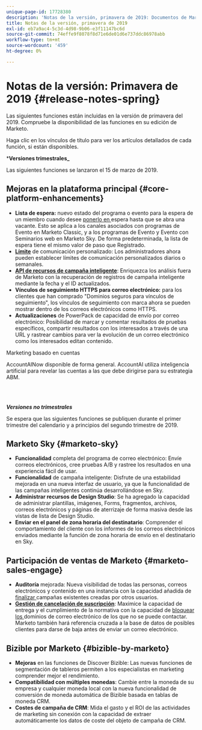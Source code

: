 ```yaml
---
unique-page-id: 17728380
description: 'Notas de la versión, primavera de 2019: Documentos de Marketo: Documentación del producto'
title: Notas de la versión, primavera de 2019
exl-id: eb7a9ac4-5c3d-4d98-9b06-e3f11147bc6d
source-git-commit: 74effe9f8078f8d71e6de01d6e737ddc86978abb
workflow-type: tm+mt
source-wordcount: '459'
ht-degree: 0%

---
```


# Notas de la versión: Primavera de 2019 {#release-notes-spring}

Las siguientes funciones están incluidas en la versión de primavera del 2019. Compruebe la disponibilidad de las funciones en su edición de Marketo.

Haga clic en los vínculos de título para ver los artículos detallados de cada función, si están disponibles.

***Versiones trimestrales_**

Las siguientes funciones se lanzaron el 15 de marzo de 2019.

## Mejoras en la plataforma principal {#core-platform-enhancements}

* **Lista de espera:** nuevo estado del programa o evento para la espera de un miembro cuando desee  [ponerlo en ](/help/marketo/product-docs/core-marketo-concepts/smart-campaigns/program-flow-actions/change-program-status.md) espera hasta que se abra una vacante. Esto se aplica a los canales asociados con programas de Evento en Marketo Classic, y a los programas de Evento y Evento con Seminarios web en Marketo Sky. De forma predeterminada, la lista de espera tiene el mismo valor de paso que Registrado.
* **[Límite](/help/marketo/product-docs/administration/email-setup/enable-communication-limits.md)** de comunicación personalizado: Los administradores ahora pueden establecer límites de comunicación personalizados diarios o semanales.
* **[API de recursos de campaña inteligente](https://developers.marketo.com/rest-api/assets/campaigns/)**: Enriquezca los análisis fuera de Marketo con la recuperación de registros de campaña inteligente mediante la fecha y el ID actualizados.
* **Vínculos de seguimiento HTTPS para correo electrónico:** para los clientes que han comprado &quot;Dominios seguros para vínculos de seguimiento&quot;, los vínculos de seguimiento con marca ahora se pueden mostrar dentro de los correos electrónicos como HTTPS.
* **Actualizaciones** de PowerPack de capacidad de envío por correo electrónico: Posibilidad de marcar y comentar resultados de pruebas específicos, compartir resultados con los interesados a través de una URL y rastrear cambios para ver la evolución de un correo electrónico como los interesados editan contenido.

Marketing basado en cuentas

**[](/help/marketo/product-docs/target-account-management/account-profiling/account-profiling-ranking-and-tuning.md)** AccountAINow disponible de forma general. AccountAI utiliza inteligencia artificial para revelar las cuentas a las que debe dirigirse para su estrategia ABM.

<br> 

**_Versiones no trimestrales_**

Se espera que las siguientes funciones se publiquen durante el primer trimestre del calendario y a principios del segundo trimestre de 2019.

## Marketo Sky {#marketo-sky}

* **Funcionalidad** completa del programa de correo electrónico: Envíe correos electrónicos, cree pruebas A/B y rastree los resultados en una experiencia fácil de usar.
* **Funcionalidad** de campaña inteligente: Disfrute de una estabilidad mejorada en una nueva interfaz de usuario, ya que la funcionalidad de las campañas inteligentes continúa desarrollándose en Sky.
* **Administrar recursos de Design Studio**: Se ha agregado la capacidad de administrar plantillas, imágenes, Forms, fragmentos, archivos, correos electrónicos y páginas de aterrizaje de forma masiva desde las vistas de lista de Design Studio.
* **Enviar en el panel de zona horaria del destinatario**: Comprender el comportamiento del cliente con los informes de los correos electrónicos enviados mediante la función de zona horaria de envío en el destinatario en Sky.

## Participación de ventas de Marketo {#marketo-sales-engage}

* **Auditoría** mejorada: Nueva visibilidad de todas las personas, correos electrónicos y  [](/help/marketo/product-docs/marketo-sales-connect/templates/view-template-list-as-a-another-user.md) contenido en una instancia con la capacidad añadida de  [finalizar ](/help/marketo/product-docs/marketo-sales-connect/campaigns/view-campaigns-list-as-another-user.md)campañas existentes creadas por otros usuarios.
* **[Gestión de cancelación de suscripción](/help/marketo/product-docs/marketo-sales-connect/email/unsubscribes/marketo-unsubscribe-check.md)**: Maximice la capacidad de entrega y el cumplimiento de la normativa con la capacidad de  [bloquear los ](/help/marketo/product-docs/marketo-sales-connect/admin/blocked-domains.md) dominios de correo electrónico de los que no se puede contactar. Marketo también hará referencia cruzada a la base de datos de posibles clientes para darse de baja antes de enviar un correo electrónico.

## Bizible por Marketo {#bizible-by-marketo}

* **Mejoras** en las funciones de Discover Bizible: Las nuevas funciones de segmentación de tableros permiten a los especialistas en marketing comprender mejor el rendimiento.
* **Compatibilidad con múltiples monedas**: Cambie entre la moneda de su empresa y cualquier moneda local con la nueva funcionalidad de conversión de moneda automática de Bizible basada en tablas de moneda CRM.
* **Costes de campaña de CRM**: Mida el gasto y el ROI de las actividades de marketing sin conexión con la capacidad de extraer automáticamente los datos de coste del objeto de campaña de CRM.
